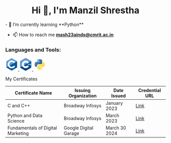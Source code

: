 <h1 align="center">Hi 👋, I'm Manzil Shrestha</h1>
- 🌱 I’m currently learning **Python**

- 📫 How to reach me **mash23ainds@cmrit.ac.in**

<h3 align="left">Languages and Tools:</h3>
<p align="left"> <a href="https://www.cprogramming.com/" target="_blank" rel="noreferrer"> <img src="https://raw.githubusercontent.com/devicons/devicon/master/icons/c/c-original.svg" alt="c" width="40" height="40"/> </a> <a href="https://www.w3schools.com/cpp/" target="_blank" rel="noreferrer"> <img src="https://raw.githubusercontent.com/devicons/devicon/master/icons/cplusplus/cplusplus-original.svg" alt="cplusplus" width="40" height="40"/> </a> <a href="https://www.python.org" target="_blank" rel="noreferrer"> <img src="https://raw.githubusercontent.com/devicons/devicon/master/icons/python/python-original.svg" alt="python" width="40" height="40"/> </a> </p>

My Certificates

| Certificate Name           | Issuing Organization | Date Issued   | Credential URL                | 
|----------------------------|----------------------|---------------|-------------------------------| 
|C and C++                   |   Broadway Infosys   | January 2023  | [Link](https://www.example.com) |✅ 
| Python and Data Science    |   Broadway Infosys   | March 2023    | [Link](https://www.example.com) |
| Fundamentals of Digital Marketing |      Google Digital Garage       | March 30 2024      | [Link](https://skillshop.exceedlms.com/student/award/LW1GYyVaRH8qpHH13GJuivGP) |✅ 


